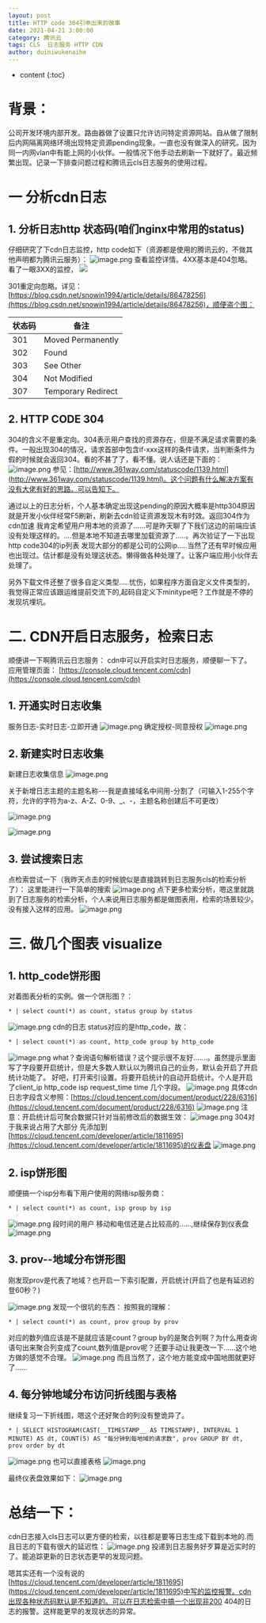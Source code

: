```yaml
---
layout: post
title: HTTP code 304引申出来的故事
date: 2021-04-21 3:00:00
category: 腾讯云
tags: CLS  日志服务 HTTP CDN
author: duiniwukenaihe
---
```

* content
{:toc}

# 背景：
公司开发环境内部开发。路由器做了设置只允许访问特定资源网站。自从做了限制后内网隔离网络环境出现特定资源pending现象。一直也没有做深入的研究。因为同一内网vlan中有能上网的小伙伴。一般情况下他手动去刷新一下就好了。最近频繁出现。记录一下排查问题过程和腾讯云cls日志服务的使用过程。


# 一 分析cdn日志
## 1. 分析日志http 状态码(咱们nginx中常用的status)
仔细研究了下cdn日志监控，http code如下（资源都是使用的腾讯云的，不做其他声明都为腾讯云服务）：
![image.png](https://cdn.nlark.com/yuque/0/2021/png/2505271/1618912746800-0fee96f8-22fb-4aa1-a6e1-d1898c404d9e.png#clientId=ucb9b8bfb-ad13-4&from=paste&height=742&id=u44d733fe&margin=%5Bobject%20Object%5D&name=image.png&originHeight=742&originWidth=1295&originalType=binary&size=51987&status=done&style=none&taskId=u78eb9376-a9d3-4b83-80e1-2730c0df5ba&width=1295)
查看监控详情。4XX基本是404忽略。看了一眼3XX的监控，
![](https://cdn.nlark.com/yuque/0/2021/png/2505271/1618912870702-309a4be3-cd88-4b35-94ed-f5bff9f34662.png#from=paste&height=671&id=yjtpP&margin=%5Bobject%20Object%5D&originHeight=671&originWidth=1496&originalType=url&status=done&style=none&width=1496)






301重定向忽略。详见：[https://blog.csdn.net/snowin1994/article/details/86478256](https://blog.csdn.net/snowin1994/article/details/86478256)，顺便盗个图：

| **状态码** | **备注** |
| --- | --- |
| 301 | Moved Permanently |
| 302 | Found |
| 303 | See Other |
| 304 | Not Modified |
| 307 | Temporary Redirect |

## 2. HTTP CODE 304
304的含义不是重定向。304表示用户查找的资源存在，但是不满足请求需要的条件。一般出现304的情况，请求首部中包含if-xxx这样的条件请求，当判断条件为假的时候就会返回304。看的不甚了了，看不懂。说人话还是下面的：
![image.png](https://cdn.nlark.com/yuque/0/2021/png/2505271/1618913370247-3783b660-775d-4bdf-83b1-db242c3953ae.png#clientId=ucb9b8bfb-ad13-4&from=paste&height=501&id=uffecfc59&margin=%5Bobject%20Object%5D&name=image.png&originHeight=501&originWidth=880&originalType=binary&size=97926&status=done&style=none&taskId=u6bf4092c-b7fb-4bac-b707-ea8cef274ca&width=880)
参见：[http://www.361way.com/statuscode/1139.html](http://www.361way.com/statuscode/1139.html)。这个问题有什么解决方案有没有大佬有好的思路。可以告知下。


通过以上的日志分析，个人基本确定出现这pending的原因大概率是http304原因就是开发小伙伴经常F5刷新，刷新去cdn验证资源发现木有时效。返回304作为cdn加速 我肯定希望用户用本地的资源了......可是昨天聊了下我们这边的前端应该没有处理这样的。....但是本地不知道去哪里加载资源了.....。再次验证了一下出现http code304的ip列表 发现大部分的都是公司的公网ip.....当然了还有早时候应用也出现过。估计都是没有处理这状态。懒得做各种处理了。让客户端应用小伙伴去处理了。


另外下载文件还整了很多自定义类型.....忧伤，如果程序方面自定义文件类型的，我觉得正常应该跟运维提前交流下的,起码自定义下minitype吧？工作就是不停的发现坑埋坑。


# 二. CDN开启日志服务，检索日志
顺便讲一下啊腾讯云日志服务： cdn中可以开启实时日志服务，顺便聊一下了。
应用管理页面： [https://console.cloud.tencent.com/cdn](https://console.cloud.tencent.com/cdn)
## 1. 开通实时日志收集
服务日志-实时日志-立即开通
![image.png](https://cdn.nlark.com/yuque/0/2021/png/2505271/1618967923025-e39b8b1e-58c4-448d-9274-d8cd644fd261.png#clientId=ub1c702a7-cecc-4&from=paste&height=817&id=ud329672b&margin=%5Bobject%20Object%5D&name=image.png&originHeight=817&originWidth=1532&originalType=binary&size=196380&status=done&style=none&taskId=u290da030-d7e0-4f2f-9a63-061c981eb5b&width=1532)
确定授权-同意授权
![image.png](https://cdn.nlark.com/yuque/0/2021/png/2505271/1618967956841-870d3d9d-a495-4af1-b3d7-d29c611a4594.png#clientId=ub1c702a7-cecc-4&from=paste&height=593&id=u645c0d05&margin=%5Bobject%20Object%5D&name=image.png&originHeight=593&originWidth=1488&originalType=binary&size=93997&status=done&style=none&taskId=ue1965ae3-40e6-45ae-aa9f-9ee68ea06d7&width=1488)
## 2. 新建实时日志收集
新建日志收集信息
![image.png](https://cdn.nlark.com/yuque/0/2021/png/2505271/1618967994203-37caeb4d-b649-406c-8f81-8645cc9bc9bb.png#clientId=ub1c702a7-cecc-4&from=paste&height=716&id=u0af61e02&margin=%5Bobject%20Object%5D&name=image.png&originHeight=716&originWidth=1794&originalType=binary&size=96334&status=done&style=none&taskId=ue156fdea-9f8a-47d5-b5e5-bfb7eda9864&width=1794)

关于新增日志主题的主题名称---我是直接域名中间用-分割了（可输入1-255个字符，允许的字符为a-z、A-Z、0-9、_、-，主题名称创建后不可更改）

![image.png](https://cdn.nlark.com/yuque/0/2021/png/2505271/1618968134560-67156eda-0ee3-43c1-aca1-a1b6a76b8e17.png#clientId=ub1c702a7-cecc-4&from=paste&height=816&id=uda00148a&margin=%5Bobject%20Object%5D&name=image.png&originHeight=816&originWidth=1365&originalType=binary&size=76998&status=done&style=none&taskId=u61b0caeb-6cbd-4173-8d8f-9cd70f7eb33&width=1365)


![image.png](https://cdn.nlark.com/yuque/0/2021/png/2505271/1618968540156-b4f3f2e0-a8a3-4768-a624-8eddd18e3186.png#clientId=u623122dd-a538-4&from=paste&height=626&id=u1188afec&margin=%5Bobject%20Object%5D&name=image.png&originHeight=626&originWidth=1435&originalType=binary&size=38930&status=done&style=none&taskId=u0f4a52a2-e8b4-4465-82b1-1c6511c02b9&width=1435)
## 3. 尝试搜索日志
点检索尝试一下（我昨天点击的时候貌似是直接跳转到日志服务cls的检索分析了）：
这里能进行一下简单的搜索
![image.png](https://cdn.nlark.com/yuque/0/2021/png/2505271/1618968674002-4c04c06a-a828-479f-96be-cad4496ace02.png#clientId=u623122dd-a538-4&from=paste&height=614&id=u546752b7&margin=%5Bobject%20Object%5D&name=image.png&originHeight=614&originWidth=1393&originalType=binary&size=87240&status=done&style=none&taskId=uc7180095-10e8-4c75-a9ea-ac08dd1cf75&width=1393)
点下更多检索分析，嗯这里就跳到了日志服务的检索分析，个人来说用日志服务都是做图表用，检索的场景较少。没有接入这样的应用。
![image.png](https://cdn.nlark.com/yuque/0/2021/png/2505271/1618968914029-f2e32c26-b865-4528-8ebe-2d0f96f6fbbf.png#clientId=u623122dd-a538-4&from=paste&height=759&id=ufedfcaa5&margin=%5Bobject%20Object%5D&name=image.png&originHeight=759&originWidth=1638&originalType=binary&size=174991&status=done&style=none&taskId=ub6b5af06-743c-44fa-b7d4-4344a5d54ae&width=1638)
# 三.  做几个图表 visualize
## 1. http_code饼形图
对着图表分析的实例。做一个饼形图？：
```
* | select count(*) as count, status group by status
```
![image.png](https://cdn.nlark.com/yuque/0/2021/png/2505271/1618969068550-1bf67bd6-fc91-4cfe-8c01-5c90c16b832c.png#clientId=u623122dd-a538-4&from=paste&height=386&id=u6e01efdd&margin=%5Bobject%20Object%5D&name=image.png&originHeight=386&originWidth=1324&originalType=binary&size=32953&status=done&style=none&taskId=u03c9d025-cb63-413e-a320-56203f93e1e&width=1324)
cdn的日志 status对应的是http_code，故：
```
* | select count(*) as count, http_code group by http_code
```
![image.png](https://cdn.nlark.com/yuque/0/2021/png/2505271/1618969148970-ffeeb50f-0f14-4c87-a4f6-4a155f50c357.png#clientId=u623122dd-a538-4&from=paste&height=576&id=ua3ad80e6&margin=%5Bobject%20Object%5D&name=image.png&originHeight=576&originWidth=1482&originalType=binary&size=39228&status=done&style=none&taskId=u2adb6837-32df-4cc7-9c80-a30f2b26d5b&width=1482)
what？查询语句解析错误？这个提示很不友好.......。虽然提示里面写了字段要开启统计，但是大多数人默认以为腾讯自己的业务，默认会开启了开启统计功能了。
好吧，打开索引设置。将要开启统计的自动开启统计。个人是开启了client_ip http_code isp request_time  time  几个字段。
![image.png](https://cdn.nlark.com/yuque/0/2021/png/2505271/1618969211997-5cdb490e-caa1-4076-8ecc-49436f499748.png#clientId=u623122dd-a538-4&from=paste&height=868&id=ud24bdb83&margin=%5Bobject%20Object%5D&name=image.png&originHeight=868&originWidth=1500&originalType=binary&size=95918&status=done&style=none&taskId=u9ddb1a75-4cfc-40fb-ab72-03bb6da192a&width=1500)
具体cdn日志字段含义参照：[https://cloud.tencent.com/document/product/228/6316](https://cloud.tencent.com/document/product/228/6316)
![image.png](https://cdn.nlark.com/yuque/0/2021/png/2505271/1618969607217-7fb55973-8e35-493a-8e64-67815c6dd325.png#clientId=u623122dd-a538-4&from=paste&height=666&id=uf89e052e&margin=%5Bobject%20Object%5D&name=image.png&originHeight=666&originWidth=737&originalType=binary&size=41994&status=done&style=none&taskId=u61673c25-fa87-4761-b4dc-39185cb8681&width=737)
注意：开启统计后可聚合数据只针对当前修改后的数据生效：
![image.png](https://cdn.nlark.com/yuque/0/2021/png/2505271/1618969721735-83f89e92-c19d-46b0-8ead-70b0c9498354.png#clientId=u623122dd-a538-4&from=paste&height=696&id=ub98a2f9a&margin=%5Bobject%20Object%5D&name=image.png&originHeight=696&originWidth=1419&originalType=binary&size=55840&status=done&style=none&taskId=ufa302d9b-7dae-4cf7-9720-326d75bcc33&width=1419)
304对于我来说占用了大部分 先添加到[https://cloud.tencent.com/developer/article/1811695](https://cloud.tencent.com/developer/article/1811695)的仪表盘
![image.png](https://cdn.nlark.com/yuque/0/2021/png/2505271/1618969783250-15ca0d97-4ae9-4985-9b4f-a93c37567dc8.png#clientId=u623122dd-a538-4&from=paste&height=610&id=u8b1ea21a&margin=%5Bobject%20Object%5D&name=image.png&originHeight=610&originWidth=1314&originalType=binary&size=47534&status=done&style=none&taskId=u6d9eb5b1-2fee-4b44-99a3-98260a82369&width=1314)
## 2. isp饼形图
顺便搞一个isp分布看下用户使用的网络isp服务商：
```
* | select count(*) as count, isp group by isp
```
![image.png](https://cdn.nlark.com/yuque/0/2021/png/2505271/1618969916842-c6f195d9-fc20-4b5f-b4d4-84fda231e92e.png#clientId=u623122dd-a538-4&from=paste&height=741&id=u8b0146b1&margin=%5Bobject%20Object%5D&name=image.png&originHeight=741&originWidth=1444&originalType=binary&size=66617&status=done&style=none&taskId=u908eba93-edea-429f-988a-eeec13ab261&width=1444)
段时间的用户 移动和电信还是占比较高的......,继续保存到仪表盘
![image.png](https://cdn.nlark.com/yuque/0/2021/png/2505271/1618970240974-494478c0-d1b9-4e6f-9a9d-0f7e05ab557f.png#clientId=u623122dd-a538-4&from=paste&height=599&id=u99f06c41&margin=%5Bobject%20Object%5D&name=image.png&originHeight=599&originWidth=1315&originalType=binary&size=49068&status=done&style=none&taskId=u3144345e-44b4-46e9-a4c5-6e7bdd4cab1&width=1315)
## 3. prov--地域分布饼形图
刚发现prov是代表了地域？也开启一下索引配置，开启统计(开启了也是有延迟的登60秒？)


![image.png](https://cdn.nlark.com/yuque/0/2021/png/2505271/1618970706815-21c0344d-bfee-40a8-abd9-90a6fb26790c.png#clientId=u623122dd-a538-4&from=paste&height=706&id=u5f371ff9&margin=%5Bobject%20Object%5D&name=image.png&originHeight=706&originWidth=1480&originalType=binary&size=65006&status=done&style=none&taskId=u6e879325-b9d4-4501-98f5-7eaf344ec97&width=1480)
发现一个很坑的东西：
按照我的理解：
```
* | select count(*) as count, prov group by prov
```
对应的数列值应该是不是就应该是count？group by的是聚合列啊？为什么用查询语句出来聚合列变成了count,数列值是prov呢？还要手动让我更改一下......这个地方做的感觉不合理。
![image.png](https://cdn.nlark.com/yuque/0/2021/png/2505271/1618970743368-3ac2f73f-d600-4077-907e-fd0b1d73d159.png#clientId=u623122dd-a538-4&from=paste&height=717&id=ud571cff7&margin=%5Bobject%20Object%5D&name=image.png&originHeight=717&originWidth=1526&originalType=binary&size=70045&status=done&style=none&taskId=u16a91814-5f4c-4c5c-9ca1-be318a7b2c8&width=1526)
而且当然了，这个地方能变成中国地图就更好了......
## 4. 每分钟地域分布访问折线图与表格
继续复习一下折线图，嗯这个还好聚合的列没有整诡异了。
```
* | SELECT HISTOGRAM(CAST(__TIMESTAMP__ AS TIMESTAMP), INTERVAL 1 MINUTE) AS dt, COUNT(5) AS "每分钟到每地域的请求数", prov GROUP BY dt, prov order by dt
```


![image.png](https://cdn.nlark.com/yuque/0/2021/png/2505271/1618971593211-998d978e-eee0-4481-8772-0df84b73de82.png#clientId=u623122dd-a538-4&from=paste&height=727&id=u15d7d9ac&margin=%5Bobject%20Object%5D&name=image.png&originHeight=727&originWidth=1407&originalType=binary&size=101960&status=done&style=none&taskId=uab68d9e2-d0d5-4790-a206-6b2d4d3830f&width=1407)
也可以直接表格
![image.png](https://cdn.nlark.com/yuque/0/2021/png/2505271/1618971782414-f54a6715-a013-4e02-8c12-f470cc5733e4.png#clientId=u623122dd-a538-4&from=paste&height=774&id=u3858988a&margin=%5Bobject%20Object%5D&name=image.png&originHeight=774&originWidth=1438&originalType=binary&size=66309&status=done&style=none&taskId=ue2f7d939-dd5a-41ea-85eb-e638fc04c88&width=1438)


最终仪表盘效果如下：
![image.png](https://cdn.nlark.com/yuque/0/2021/png/2505271/1618974100775-979b7147-4da8-4764-9ff0-786caf113410.png#clientId=u623122dd-a538-4&from=paste&height=821&id=uefe7506d&margin=%5Bobject%20Object%5D&name=image.png&originHeight=821&originWidth=1482&originalType=binary&size=112109&status=done&style=none&taskId=u82d72ced-6d03-41f4-bfc6-d49edd3a733&width=1482)
# 总结一下：
cdn日志接入cls日志可以更方便的检索，以往都是要等日志生成下载到本地的.而且日志的下载有很大的延迟性：
![image.png](https://cdn.nlark.com/yuque/0/2021/png/2505271/1618974307585-aee463b2-14ce-4f49-9194-e5310d25db99.png#clientId=u623122dd-a538-4&from=paste&height=779&id=u314914c1&margin=%5Bobject%20Object%5D&name=image.png&originHeight=779&originWidth=1728&originalType=binary&size=130815&status=done&style=none&taskId=u3250f632-0cbb-4660-935a-f2b7f3c9b3c&width=1728)
投递到日志服务好歹算是近实时的了。能追踪更新的日志状态更早的发现问题。


嗯其实还有一个没有说的 [https://cloud.tencent.com/developer/article/1811695](https://cloud.tencent.com/developer/article/1811695)中写的监控报警。cdn出现各种状态码默认是不知道的。可以在日志检索中搞一个出现非200  404的日志的报警。这样能更早的发现状态的异常。




